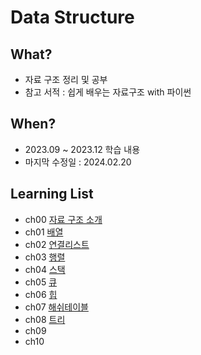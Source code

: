 # Data Structure

## What? 
* 자료 구조 정리 및 공부  
* 참고 서적 : 쉽게 배우는 자료구조 with 파이썬

## When?
* 2023.09 ~ 2023.12 학습 내용
* 마지막 수정일 : 2024.02.20

## Learning List
* ch00 [자료 구조 소개](https://github.com/BangYunseo/TIL/blob/main/Cpp/ch01_IntroduceC%2B%2B.md)
* ch01 [배열]()
* ch02 [연결리스트](https://github.com/BangYunseo/TIL/blob/main/Cpp/ch02_BasicC%2B%2B.md)
* ch03 [행렬](https://github.com/BangYunseo/TIL/blob/main/Cpp/ch03_ClassAndObject.md)
* ch04 [스택](https://github.com/BangYunseo/TIL/blob/main/Cpp/ch04_ObjectPointer.md)
* ch05 [큐](https://github.com/BangYunseo/TIL/blob/main/Cpp/ch05_FunctionAndReference.md)
* ch06 [힙](https://github.com/BangYunseo/TIL/blob/main/Cpp/ch06_CopyConstructor.md)
* ch07 [해쉬테이블](https://github.com/BangYunseo/TIL/blob/main/Cpp/ch07_FunctionOverloading.md)
* ch08 [트리](https://github.com/BangYunseo/TIL/blob/main/Cpp/ch08_Static.md)
* ch09 []()
* ch10 []()

